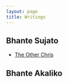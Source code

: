 ```yaml
---
layout: page
title: Writings
---
```


## Bhante Sujato

- [The Other Chris](https://lokanta.github.io/the_other_chris)

## Bhante Akaliko
